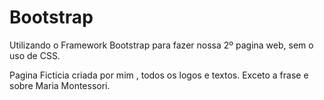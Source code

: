 # Bootstrap

Utilizando o Framework Bootstrap para fazer nossa 2º pagina web, sem o uso de CSS.

Pagina Ficticia criada por mim , todos os logos e textos.
Exceto a frase e sobre Maria Montessori.
